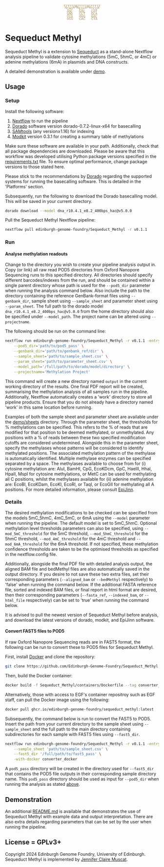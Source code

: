 <p align="center">
<img alt="Sequeduct Methyl logo" title="Sequeduct Methyl" src="images/logo.png" width="120">
</p>


# Sequeduct Methyl

Sequeduct Methyl is a extension to [Sequeduct](https://github.com/Edinburgh-Genome-Foundry/Sequeduct) as a stand-alone Nextflow analysis pipeline to validate cytosine methylations (5mC, 5hmC, or 4mC) or adenine methylations (6mA) in plasmids and DNA constructs.

A detailed demonstration is available under [demo](https://github.com/Edinburgh-Genome-Foundry/Sequeduct_Methyl/tree/main/demo).

## Usage

### Setup

Install the following software:

1. [Nextflow](https://www.nextflow.io/) to run the pipeline
2. [Dorado](https://github.com/nanoporetech/dorado) software version dorado-0.7.2-linux-x64 for basecalling
3. [SAMtools](https://github.com/samtools/samtools) (any version≥1.16) for indexing
4. [Modkit](https://github.com/nanoporetech/modkit) version 0.3.1 for creating a summary table of methylations

Make sure these software are available in your path. Additionally, check that all package dependencies are downloaded. Please be aware that this workflow was developed utilising Python package versions specified in the [requirements.txt](https://github.com/Edinburgh-Genome-Foundry/Sequeduct_Methyl/blob/main/requirements.txt) file. To ensure optimal performance, change package versions to those stated here.

Please stick to the recommendations by [Dorado](https://github.com/nanoporetech/dorado) regarding the supported systems for running the basecalling software. This is detailed in the 'Platforms' section.

Subsequently, run the following to download the Dorado basecalling model. This will be saved in your current directory.

```bash
dorado download --model dna_r10.4.1_e8.2_400bps_hac@v5.0.0
```

Pull the Sequeduct Methyl Nextflow pipeline:

```bash
nextflow pull edinburgh-genome-foundry/Sequeduct_Methyl -r v0.1.1
```

### Run

#### Analyse methylation readouts

Change to the directory you wish to create your pipeline analysis output in. Copy (or link) all raw read POD5 directories from Oxford Nanopore Sequencing runs to this specified directory. All directories should specify different barcodes/indexes from the run, and should be contained within a single parent directory whose path is used for the `--pod5_dir` parameter when running the analysis command below. Also include the path to the directory containing the reference GenBank-format files using `--genbank_dir`, sample sheet using `--sample_sheet` and parameter sheet using `--param_sheet`. The full path to the dorado model `dna_r10.4.1_e8.2_400bps_hac@v5.0.0` from the home directory should also be specified under `--model_path`. The project name can be altered using `--projectname`.

The following should be run on the command line:

```bash
nextflow run edinburgh-genome-foundry/Sequeduct_Methyl -r v0.1.1 -entry analysis \
    --pod5_dir='path/to/pod5_pass' \
    --genbank_dir='path/to/genbank_ref/dir' \
    --sample_sheet='path/to/sample_sheet.csv' \
    --param_sheet='path/to/parameter_sheet.csv' \
    --model_path='/full/path/to/dorado/model/directory' \
    --projectname='Methylation Project'
```

This command will create a new directory named `output` in the current working directory of the results. One final PDF report will be created, summarising the methylation analysis of all samples run in the pipeline. Additionally, Nextflow automatically creates a 'work' directory to store all pipeline products. Ensure that you do not already have a directory named 'work' in this same location before running.

Examples of both the sample sheet and parameter sheet are available under the [demo/sheets](https://github.com/Edinburgh-Genome-Foundry/Sequeduct_Methyl/tree/main/demo/sheets) directory. Through the parameter sheet, the thresholds for % methylations can be specified. This refers to the % of reads that are modified for that position to be deemed methylated, or unmethylated. Any positions with a % of reads between these two specified modification cutoffs are considered undetermined. Alongside this in the parameter sheet, specify the methylases whose patterns will be considered to identify methylated positions. The associated methylation pattern of the methylase is automatically identified. Multiple methylase enzymes can be specified separated by a space. The methylases available to choose from for (i) cytosine methylation are: AluI, BamHI, CpG, EcoKDcm, GpC, HaeIII, Hhal, HpaII, MspI for cytosine methylations, or MetC can be used for methylating all C positions, whilst the methylases available for (ii) adenine methylation are: EcoBI, EcoKDam, EcoKI, EcoRI, or TaqI, or EcoGII for methylating all A positions. For more detailed information, please consult [EpiJinn](https://github.com/Edinburgh-Genome-Foundry/EpiJinn).

### Details

The desired methylation modifications to be checked can be specified from the models 5mC_5hmC, 4mC_5mC, or 6mA using the `--model` parameter when running the pipeline. The default model is set to 5mC_5hmC. Optional methylation level thresholds parameters can also be specified, using `--mod_5mC_threshold` for the 5mC threshold, `--mod_5hmC_threshold` for the 5hmC threshold, `--mod_4mC_threshold` for the 4mC threshold and `--mod_6mA_threshold` for the 6mA threshold. If not specified, these methylation confidence thresholds are taken to be the optimised thresholds as specified in the nextflow.config file. 

Additionally, alongside the final PDF file with detailed analysis output, the aligned BAM file and bedMethyl files are also automatically saved in the output directory. If you desire to not save these two extra files, set their corresponding parameters (`--aligned_bam` or `--bedMethyl` respectively) to 'false' when running the command below. If the additional FASTA reference file, sorted and indexed BAM files, or final report in html format are desired, then their corresponding parameters (`--fasta_ref`, `--indexed_bam`, or `--html_file` respectively) can be set to 'true' when running the command below.

It is advised to pull the newest version of Sequeduct Methyl before analysis, and download the latest versions of dorado, modkit, and EpiJinn software.

#### Convert FAST5 files to POD5

If raw Oxford Nanopore Sequencing reads are in FAST5 format, the following can be run to convert these to POD5 files for Sequeduct Methyl.

First, install [Docker](https://www.docker.com/) and clone the repository:

```bash
git clone https://github.com/Edinburgh-Genome-Foundry/Sequeduct_Methyl.git
```

Then, build the Docker container:

```bash
docker build -f Sequeduct_Methyl/containers/Dockerfile --tag converter_docker .
```

Alternatively, those with access to EGF's container repositroy such as EGF staff, can pull the Docker image using the following:

```bash
docker pull ghcr.io/edinburgh-genome-foundry/sequeduct_methyl:latest
```

Subsequently, the command below is run to convert the FAST5 to POD5. Insert the path from your current directory to the sample sheet using `--sample_sheet` and the full path to the main directory containing subdirectories for each sample with FAST5 files using `--fast5_dir`.

```bash
nextflow run edinburgh-genome-foundry/Sequeduct_Methyl -r v0.1.1 -entry converter \
    --sample_sheet 'path/to/sample_sheet.csv' \
    --fast5_dir '/full/path/to/fast5_pass' \
    -with-docker converter_docker
```

A `pod5_pass` directory will be created in the directory used for `--fast5_dir` that contains the POD5 file outputs in their corresponding sample directory name. This `pod5_pass` directory should be used as input for `--pod5_dir` when running the analysis as stated [above](https://github.com/Edinburgh-Genome-Foundry/Sequeduct_Methyl/tree/main?tab=readme-ov-file#convert-fast5-files-to-pod5).

## Demonstration

An additional [README.md](https://github.com/Edinburgh-Genome-Foundry/Sequeduct_Methyl/tree/main/demo/README.md) is available that demonstrates the use of Sequeduct Methyl with example data and output interpretation. There are also extra details regarding parameters that can be set by the user when running the pipeline.

## License = GPLv3+

Copyright 2024 Edinburgh Genome Foundry, University of Edinburgh. Sequeduct Methyl is implemented by [Jennifer Claire Muscat](https://github.com/jennycmuscat).